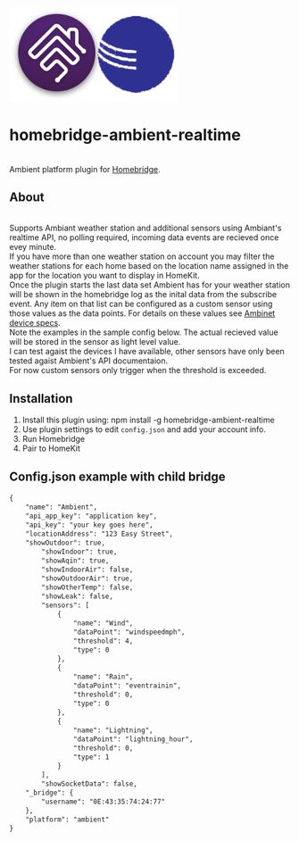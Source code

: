 <p align="left">
 <img width="300" src="logo/homebridge-ambient.png" />
</p>

# homebridge-ambient-realtime
<br>Ambient platform plugin for [Homebridge](https://github.com/nfarina/homebridge).

## About

<br> Supports Ambiant weather station and additional sensors using Ambiant's realtime API, no polling required, incoming data events are recieved once evey minute.
<br> If you have more than one weather station on account you may filter the weather stations for each home based on the location name assigned in the app for the location you want to display in HomeKit.
<br> Once the plugin starts the last data set Ambient has for your weather station will be shown in the homebridge log as the inital data from the subscribe event. Any item on that list can be configured as a custom sensor using those values as the data points. For details on these values see [Ambinet device specs](https://github.com/ambient-weather/api-docs/wiki/Device-Data-Specs).
<br> Note the examples in the sample config below. The actual recieved value will be stored in the sensor as light level value.
<br> I can test agaist the devices I have available, other sensors have only been tested agaist Ambient's API documentaion.
<br> For now custom sensors only trigger when the threshold is exceeded.



## Installation
1. Install this plugin using: npm install -g homebridge-ambient-realtime
3. Use plugin settings to edit ``config.json`` and add your account info.
4. Run Homebridge
5. Pair to HomeKit

## Config.json example with child bridge
```
{
    "name": "Ambient",
    "api_app_key": "application key",
    "api_key": "your key goes here",
    "locationAddress": "123 Easy Street",
    "showOutdoor": true,
        "showIndoor": true,
        "showAqin": true,
        "showIndoorAir": false,
        "showOutdoorAir": true,
        "showOtherTemp": false,
        "showLeak": false,
        "sensors": [
            {
                "name": "Wind",
                "dataPoint": "windspeedmph",
                "threshold": 4,
                "type": 0
            },
            {
                "name": "Rain",
                "dataPoint": "eventrainin",
                "threshold": 0,
                "type": 0
            },
            {
                "name": "Lightning",
                "dataPoint": "lightning_hour",
                "threshold": 0,
                "type": 1
            }
        ],
        "showSocketData": false,
    "_bridge": {
        "username": "0E:43:35:74:24:77"
    },
    "platform": "ambient"
}
```